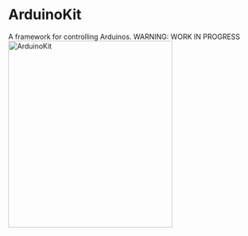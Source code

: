 # ArduinoKit
A framework for controlling Arduinos. WARNING: WORK IN PROGRESS
<img src="https://raw.githubusercontent.com/ezefranca/ArduinoKit/master/docs/arduinoKit.png" alt ="ArduinoKit" width="330" height="376" />
